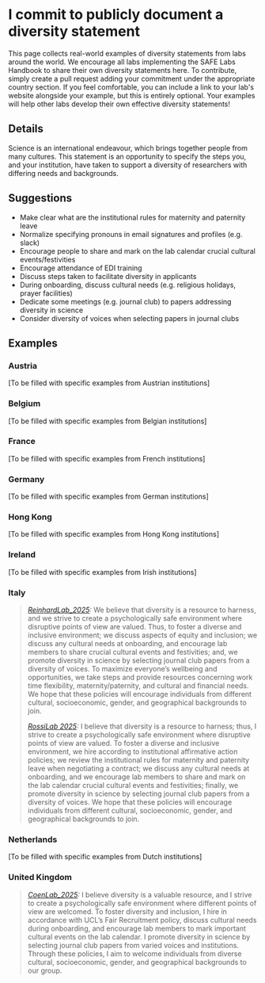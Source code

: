 # I commit to publicly document a diversity statement

This page collects real-world examples of diversity statements from labs around the world. We encourage all labs implementing the SAFE Labs Handbook to share their own diversity statements here. To contribute, simply create a pull request adding your commitment under the appropriate country section. If you feel comfortable, you can include a link to your lab's website alongside your example, but this is entirely optional. Your examples will help other labs develop their own effective diversity statements!

## Details
Science is an international endeavour, which brings together people from many cultures. This statement is an opportunity to specify the steps you, and your institution, have taken to support a diversity of researchers with differing needs and backgrounds.

## Suggestions
- Make clear what are the institutional rules for maternity and paternity leave
- Normalize specifying pronouns in email signatures and profiles (e.g. slack)
- Encourage people to share and mark on the lab calendar crucial cultural events/festivities
- Encourage attendance of EDI training
- Discuss steps taken to facilitate diversity in applicants
- During onboarding, discuss cultural needs (e.g. religious holidays, prayer facilities)
- Dedicate some meetings (e.g. journal club) to papers addressing diversity in science
- Consider diversity of voices when selecting papers in journal clubs

## Examples

### Austria
[To be filled with specific examples from Austrian institutions]

### Belgium
[To be filled with specific examples from Belgian institutions]

### France
[To be filled with specific examples from French institutions]

### Germany
[To be filled with specific examples from German institutions]

### Hong Kong
[To be filled with specific examples from Hong Kong institutions]

### Ireland
[To be filled with specific examples from Irish institutions]

### Italy
>_[ReinhardLab_2025](https://reinhardlab.org/team):_ We believe that diversity is a resource to harness, and we strive to create a psychologically safe environment where disruptive points of view are valued. Thus, to foster a diverse and inclusive environment; we discuss aspects of equity and inclusion; we discuss any cultural needs at onboarding, and encourage lab members to share crucial cultural events and festivities; and, we promote diversity in science by selecting journal club papers from a diversity of voices. To maximize everyone’s wellbeing and opportunities, we take steps and provide resources concerning work time flexibility, maternity/paternity, and cultural and financial needs. We hope that these policies will encourage individuals from different cultural, socioeconomic, gender, and geographical backgrounds to join.
>
>_[RossiLab 2025](https://rossilab.iit.it/home):_ I believe that diversity is a resource to harness; thus, I strive to create a psychologically safe environment where disruptive points of view are valued. To foster a diverse and inclusive environment, we hire according to institutional affirmative action policies; we review the institutional rules for maternity and paternity leave when negotiating a contract; we discuss any cultural needs at onboarding, and we encourage lab members to share and mark on the lab calendar crucial cultural events and festivities; finally, we promote diversity in science by selecting journal club papers from a diversity of voices. We hope that these policies will encourage individuals from different cultural, socioeconomic, gender, and geographical backgrounds to join.

### Netherlands
[To be filled with specific examples from Dutch institutions]

### United Kingdom
>_[CoenLab_2025](https://coen-lab.com/):_ I believe diversity is a valuable resource, and I strive to create a psychologically safe environment where different points of view are welcomed. To foster diversity and inclusion, I hire in accordance with UCL’s Fair Recruitment policy, discuss cultural needs during onboarding, and encourage lab members to mark important cultural events on the lab calendar. I promote diversity in science by selecting journal club papers from varied voices and institutions. Through these policies, I aim to welcome individuals from diverse cultural, socioeconomic, gender, and geographical backgrounds to our group.
